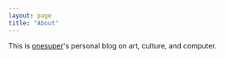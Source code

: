 ```yaml
---
layout: page
title: "About"
---
```



This is [onesuper](http://chengyichao.info)'s personal blog on art, culture, and computer.


